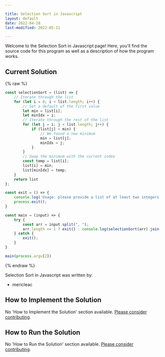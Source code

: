 ```yaml
---

title: Selection Sort in Javascript
layout: default
date: 2022-04-28
last-modified: 2022-05-11

---
```


Welcome to the Selection Sort in Javascript page! Here, you'll find the source code for this program as well as a description of how the program works.

## Current Solution

{% raw %}

```javascript
const selectionSort = (list) => {
    // Iterate through the list
    for (let i = 0; i < list.length; i++) {
        // Set a default of the first value
        let min = list[i];
        let minIdx = i;
        // Iterate through the rest of the list
        for (let j = i; j < list.length; j++) {
            if (list[j] < min) {
                // We found a new minimum
                min = list[j];
                minIdx = j;
            }
        }
        // Swap the minimum with the current index
        const temp = list[i];
        list[i] = min;
        list[minIdx] = temp;
    }
    return list
};

const exit = () => {
    console.log('Usage: please provide a list of at least two integers to sort in the format "1, 2, 3, 4, 5"');
    process.exit();
}

const main = (input) => {
    try {
        const arr = input.split(", ");
        arr.length <= 1 ? exit() : console.log(selectionSort(arr).join(", "));
    } catch {
        exit();
    }
}

main(process.argv[2])
```

{% endraw %}

Selection Sort in Javascript was written by:

- mericleac

## How to Implement the Solution

No 'How to Implement the Solution' section available. [Please consider contributing](https://github.com/TheRenegadeCoder/sample-programs-website).

## How to Run the Solution

No 'How to Run the Solution' section available. [Please consider contributing](https://github.com/TheRenegadeCoder/sample-programs-website).